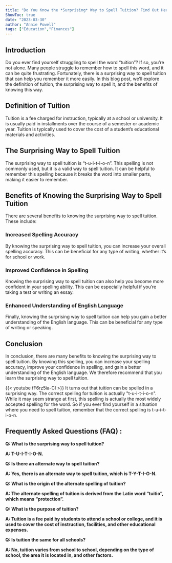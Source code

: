 ```yaml
---
title: "Do You Know the *Surprising* Way to Spell Tuition? Find Out Here!"
ShowToc: true 
date: "2023-03-30"
author: "Annie Powell" 
tags: ["Education","Finances"]
---
```

## Introduction

Do you ever find yourself struggling to spell the word “tuition”? If so, you’re not alone. Many people struggle to remember how to spell this word, and it can be quite frustrating. Fortunately, there is a surprising way to spell tuition that can help you remember it more easily. In this blog post, we’ll explore the definition of tuition, the surprising way to spell it, and the benefits of knowing this way. 

## Definition of Tuition

Tuition is a fee charged for instruction, typically at a school or university. It is usually paid in installments over the course of a semester or academic year. Tuition is typically used to cover the cost of a student’s educational materials and activities. 

## The Surprising Way to Spell Tuition

The surprising way to spell tuition is “t-u-i-t-i-o-n”. This spelling is not commonly used, but it is a valid way to spell tuition. It can be helpful to remember this spelling because it breaks the word into smaller parts, making it easier to remember. 

## Benefits of Knowing the Surprising Way to Spell Tuition

There are several benefits to knowing the surprising way to spell tuition. These include: 

### Increased Spelling Accuracy

By knowing the surprising way to spell tuition, you can increase your overall spelling accuracy. This can be beneficial for any type of writing, whether it’s for school or work. 

### Improved Confidence in Spelling

Knowing the surprising way to spell tuition can also help you become more confident in your spelling ability. This can be especially helpful if you’re taking a test or writing an essay. 

### Enhanced Understanding of English Language

Finally, knowing the surprising way to spell tuition can help you gain a better understanding of the English language. This can be beneficial for any type of writing or speaking. 

## Conclusion

In conclusion, there are many benefits to knowing the surprising way to spell tuition. By knowing this spelling, you can increase your spelling accuracy, improve your confidence in spelling, and gain a better understanding of the English language. We therefore recommend that you learn the surprising way to spell tuition.

{{< youtube fF6rz5ia-CI >}} 
It turns out that tuition can be spelled in a surprising way. The correct spelling for tuition is actually "t-u-i-t-i-o-n". While it may seem strange at first, this spelling is actually the most widely accepted spelling for the word. So if you ever find yourself in a situation where you need to spell tuition, remember that the correct spelling is t-u-i-t-i-o-n.

## Frequently Asked Questions (FAQ) :
**Q: What is the surprising way to spell tuition?**

**A: T-U-I-T-I-O-N.**

**Q: Is there an alternate way to spell tuition?**

**A: Yes, there is an alternate way to spell tuition, which is T-Y-T-I-O-N.**

**Q: What is the origin of the alternate spelling of tuition?**

**A: The alternate spelling of tuition is derived from the Latin word “tuitio”, which means “protection”.**

**Q: What is the purpose of tuition?**

**A: Tuition is a fee paid by students to attend a school or college, and it is used to cover the cost of instruction, facilities, and other educational expenses.**

**Q: Is tuition the same for all schools?**

**A: No, tuition varies from school to school, depending on the type of school, the area it is located in, and other factors.**





